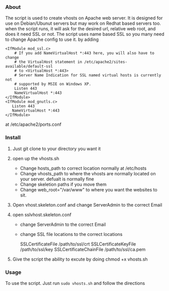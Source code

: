 ### About
The script is used to create vhosts on Apache web server. It is designed for use on Debian/Ubunut servers but may work on Redhat based servers too. 
when the script runs, it will ask for the desired url, relative web root, and does it need SSL or not. The script uses name based SSL so you many need to change Apache config to use it. by adding


    <IfModule mod_ssl.c>
        # If you add NameVirtualHost *:443 here, you will also have to change
        # the VirtualHost statement in /etc/apache2/sites-available/default-ssl
        # to <VirtualHost *:443>
        # Server Name Indication for SSL named virtual hosts is currently not
        # supported by MSIE on Windows XP.
        Listen 443
        NameVirtualHost *:443
    </IfModule>
    <IfModule mod_gnutls.c>
       Listen 443
       NameVirtualHost *:443
    </IfModule>


at /etc/apache2/ports.conf


### Install

1. Just git clone to your directory you want it
2. open up the vhosts.sh 
	- Change hosts_path to correct location normally at /etc/hosts
	- Change vhosts_path to where the vhosts are normally located on your server. defualt is normally fine
	- Change skeletion paths if you move them
	- Change web_root="/var/www" to where you want the websites to sit.
3. Open vhost.skeleton.conf and change ServerAdmin to the correct Email
4. open sslvhost.skeleton.conf 
	- change ServerAdmin to the correct Email
	- change SSL file locations to the correct locations

	
        SSLCertificateFile     /path/to/ssl/crt
        SSLCertificateKeyFile  /path/to/ssl/key
        SSLCertificateChainFile /path/to/ssl/ca.pem
        
5. Give the script the ability to excute by doing chmod +x vhosts.sh

### Usage
To use the script. Just run  ``` sudo vhosts.sh ``` and follow the directions
